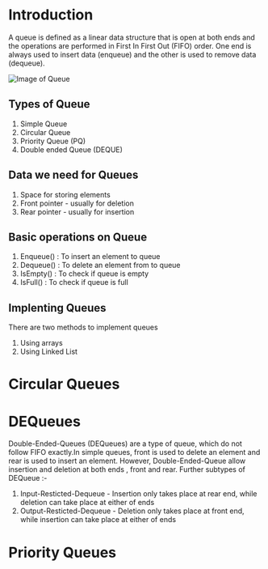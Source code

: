 # Introduction
A queue is defined as a linear data structure that is open at both ends and the operations are performed in First In First Out (FIFO) order. One end is always used to insert data (enqueue) and the other is used to remove data (dequeue).

<img src = "https://encrypted-tbn0.gstatic.com/images?q=tbn:ANd9GcT9Py6QOvcwZwKtV50MtvCkUQHK909rImWJAw&usqp=CAU" alt = "Image of Queue" >

## Types of Queue 
1) Simple Queue
2) Circular Queue
3) Priority Queue (PQ)
4) Double ended Queue (DEQUE)

## Data we need for Queues 
1) Space for storing elements
2) Front pointer - usually for deletion
3) Rear pointer - usually for insertion 

## Basic operations on Queue
1) Enqueue() : To insert an element to queue
2) Dequeue() : To delete an element from to queue
3) IsEmpty() : To check if queue is empty
4) IsFull() : To check if queue is full 

## Implenting Queues
There are two methods to implement queues 
1) Using arrays 
2) Using Linked List 

# Circular Queues

# DEQueues 
Double-Ended-Queues (DEQueues) are a type of queue, which do not follow FIFO exactly.In simple queues, front is used to delete an element and rear is used to insert an element. However, Double-Ended-Queue allow insertion and deletion at both ends , front and rear.
Further subtypes of DEQueue :-
1) Input-Resticted-Dequeue - Insertion only takes place at rear end, while deletion can take place at either of ends
2) Output-Resticted-Dequeue - Deletion only takes place at front end, while insertion can take place at either of ends

# Priority Queues
